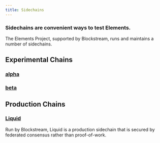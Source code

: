 ```yaml
---
title: Sidechains
---
```


### Sidechains are convenient ways to test Elements.

The Elements Project, supported by Blockstream, runs and maintains a number of
sidechains.

## Experimental Chains
### [alpha](/sidechains/alpha)
### [beta](/sidechains/beta)

## Production Chains
### [Liquid](/sidechains/liquid)
Run by Blockstream, Liquid is a production sidechain that is secured by
federated consensus rather than proof-of-work.

